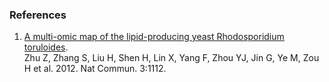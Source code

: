 ### References

1.  [A multi-omic map of the lipid-producing yeast Rhodosporidium
    toruloides](http://europepmc.org/abstract/MED/23047670).\
    Zhu Z, Zhang S, Liu H, Shen H, Lin X, Yang F, Zhou YJ, Jin G, Ye M,
    Zou H et al. 2012. Nat Commun. 3:1112.
